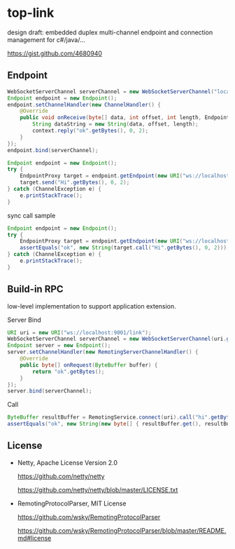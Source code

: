top-link
========

design draft: embedded duplex multi-channel endpoint and connection management for c#/java/...

https://gist.github.com/4680940

## Endpoint

```java
WebSocketServerChannel serverChannel = new WebSocketServerChannel("localhost", 8080);
Endpoint endpoint = new Endpoint();
endpoint.setChannelHandler(new ChannelHandler() {
	@Override
	public void onReceive(byte[] data, int offset, int length, EndpointContext context) {
		String dataString = new String(data, offset, length);
		context.reply("ok".getBytes(), 0, 2);
	}
});
endpoint.bind(serverChannel);
```

```java
Endpoint endpoint = new Endpoint();
try {
	EndpointProxy target = endpoint.getEndpoint(new URI("ws://localhost:8080/link"));
	target.send("Hi".getBytes(), 0, 2);
} catch (ChannelException e) {
	e.printStackTrace();
}
```

sync call sample
```java
Endpoint endpoint = new Endpoint();
try {
	EndpointProxy target = endpoint.getEndpoint(new URI("ws://localhost:8080/link"));
	assertEquals("ok", new String(target.call("Hi".getBytes(), 0, 2)));
} catch (ChannelException e) {
	e.printStackTrace();
}
```

## Build-in RPC

low-level implementation to support application extension.

Server Bind
```java
URI uri = new URI("ws://localhost:9001/link");
WebSocketServerChannel serverChannel = new WebSocketServerChannel(uri.getHost(), uri.getPort());
Endpoint server = new Endpoint();
server.setChannelHandler(new RemotingServerChannelHandler() {
	@Override
	public byte[] onRequest(ByteBuffer buffer) {
		return "ok".getBytes();
	}
});
server.bind(serverChannel);
```

Call
```java
ByteBuffer resultBuffer = RemotingService.connect(uri).call("hi".getBytes(), 0, 2);
assertEquals("ok", new String(new byte[] { resultBuffer.get(), resultBuffer.get() }));
```

## License

- Netty, Apache License Version 2.0

	https://github.com/netty/netty

	https://github.com/netty/netty/blob/master/LICENSE.txt

- RemotingProtocolParser, MIT License

	https://github.com/wsky/RemotingProtocolParser

	https://github.com/wsky/RemotingProtocolParser/blob/master/README.md#license

